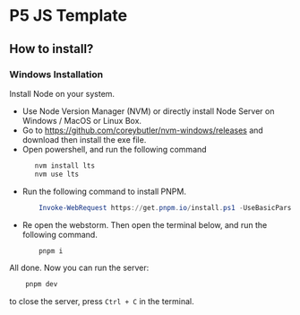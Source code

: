 # P5 JS Template

## How to install?

### Windows Installation

Install Node on your system.

- Use Node Version Manager (NVM) or directly install Node Server on Windows / MacOS or Linux Box.
- Go to https://github.com/coreybutler/nvm-windows/releases and download then install the exe file.
- Open powershell, and run the following command
   ```powershell
      nvm install lts
      nvm use lts
   ```
- Run the following command to install PNPM.
    ```powershell
        Invoke-WebRequest https://get.pnpm.io/install.ps1 -UseBasicParsing | Invoke-Expression
    ```
- Re open the webstorm. Then open the terminal below, and run the following command.
    ```powershell
        pnpm i
    ```
  
All done. Now you can run the server:
```powershell
    pnpm dev
```

to close the server, press `Ctrl + C` in the terminal.